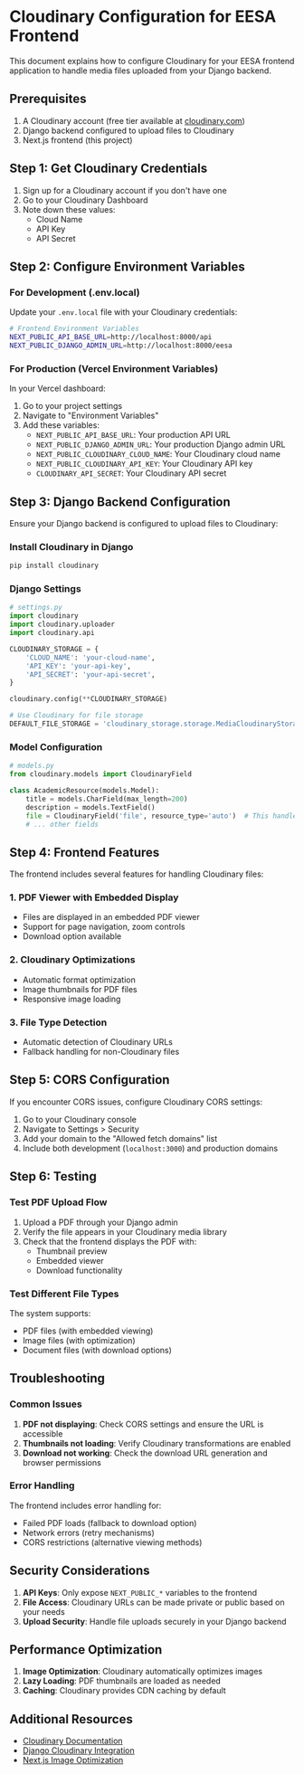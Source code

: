 # Cloudinary Configuration for EESA Frontend

This document explains how to configure Cloudinary for your EESA frontend application to handle media files uploaded from your Django backend.

## Prerequisites

1. A Cloudinary account (free tier available at [cloudinary.com](https://cloudinary.com))
2. Django backend configured to upload files to Cloudinary
3. Next.js frontend (this project)

## Step 1: Get Cloudinary Credentials

1. Sign up for a Cloudinary account if you don't have one
2. Go to your Cloudinary Dashboard
3. Note down these values:
   - Cloud Name
   - API Key
   - API Secret

## Step 2: Configure Environment Variables

### For Development (.env.local)

Update your `.env.local` file with your Cloudinary credentials:

```bash
# Frontend Environment Variables
NEXT_PUBLIC_API_BASE_URL=http://localhost:8000/api
NEXT_PUBLIC_DJANGO_ADMIN_URL=http://localhost:8000/eesa

```

### For Production (Vercel Environment Variables)

In your Vercel dashboard:

1. Go to your project settings
2. Navigate to "Environment Variables"
3. Add these variables:
   - `NEXT_PUBLIC_API_BASE_URL`: Your production API URL
   - `NEXT_PUBLIC_DJANGO_ADMIN_URL`: Your production Django admin URL
   - `NEXT_PUBLIC_CLOUDINARY_CLOUD_NAME`: Your Cloudinary cloud name
   - `NEXT_PUBLIC_CLOUDINARY_API_KEY`: Your Cloudinary API key
   - `CLOUDINARY_API_SECRET`: Your Cloudinary API secret

## Step 3: Django Backend Configuration

Ensure your Django backend is configured to upload files to Cloudinary:

### Install Cloudinary in Django

```bash
pip install cloudinary
```

### Django Settings

```python
# settings.py
import cloudinary
import cloudinary.uploader
import cloudinary.api

CLOUDINARY_STORAGE = {
    'CLOUD_NAME': 'your-cloud-name',
    'API_KEY': 'your-api-key',
    'API_SECRET': 'your-api-secret',
}

cloudinary.config(**CLOUDINARY_STORAGE)

# Use Cloudinary for file storage
DEFAULT_FILE_STORAGE = 'cloudinary_storage.storage.MediaCloudinaryStorage'
```

### Model Configuration

```python
# models.py
from cloudinary.models import CloudinaryField

class AcademicResource(models.Model):
    title = models.CharField(max_length=200)
    description = models.TextField()
    file = CloudinaryField('file', resource_type='auto')  # This handles PDFs, images, etc.
    # ... other fields
```

## Step 4: Frontend Features

The frontend includes several features for handling Cloudinary files:

### 1. PDF Viewer with Embedded Display
- Files are displayed in an embedded PDF viewer
- Support for page navigation, zoom controls
- Download option available

### 2. Cloudinary Optimizations
- Automatic format optimization
- Image thumbnails for PDF files
- Responsive image loading

### 3. File Type Detection
- Automatic detection of Cloudinary URLs
- Fallback handling for non-Cloudinary files

## Step 5: CORS Configuration

If you encounter CORS issues, configure Cloudinary CORS settings:

1. Go to your Cloudinary console
2. Navigate to Settings > Security
3. Add your domain to the "Allowed fetch domains" list
4. Include both development (`localhost:3000`) and production domains

## Step 6: Testing

### Test PDF Upload Flow

1. Upload a PDF through your Django admin
2. Verify the file appears in your Cloudinary media library
3. Check that the frontend displays the PDF with:
   - Thumbnail preview
   - Embedded viewer
   - Download functionality

### Test Different File Types

The system supports:
- PDF files (with embedded viewing)
- Image files (with optimization)
- Document files (with download options)

## Troubleshooting

### Common Issues

1. **PDF not displaying**: Check CORS settings and ensure the URL is accessible
2. **Thumbnails not loading**: Verify Cloudinary transformations are enabled
3. **Download not working**: Check the download URL generation and browser permissions

### Error Handling

The frontend includes error handling for:
- Failed PDF loads (fallback to download option)
- Network errors (retry mechanisms)
- CORS restrictions (alternative viewing methods)

## Security Considerations

1. **API Keys**: Only expose `NEXT_PUBLIC_*` variables to the frontend
2. **File Access**: Cloudinary URLs can be made private or public based on your needs
3. **Upload Security**: Handle file uploads securely in your Django backend

## Performance Optimization

1. **Image Optimization**: Cloudinary automatically optimizes images
2. **Lazy Loading**: PDF thumbnails are loaded as needed
3. **Caching**: Cloudinary provides CDN caching by default

## Additional Resources

- [Cloudinary Documentation](https://cloudinary.com/documentation)
- [Django Cloudinary Integration](https://pypi.org/project/django-cloudinary-storage/)
- [Next.js Image Optimization](https://nextjs.org/docs/api-reference/next/image)
